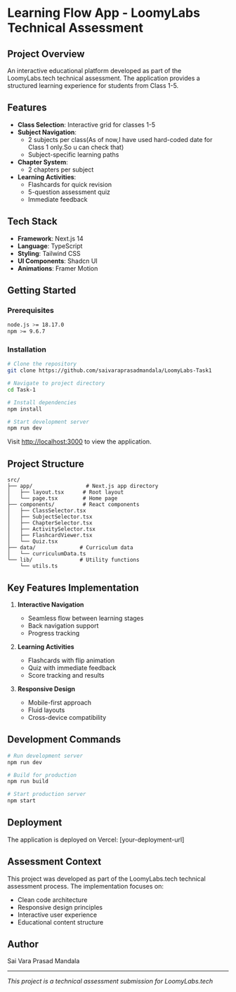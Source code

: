 # Learning Flow App - LoomyLabs Technical Assessment

## Project Overview
An interactive educational platform developed as part of the LoomyLabs.tech technical assessment. The application provides a structured learning experience for students from Class 1-5.

## Features
- **Class Selection**: Interactive grid for classes 1-5
- **Subject Navigation**: 
  - 2 subjects per class(As of now,I have used hard-coded date for Class 1 only.So u can check that)
  - Subject-specific learning paths
- **Chapter System**: 
  - 2 chapters per subject
- **Learning Activities**:
  - Flashcards for quick revision
  - 5-question assessment quiz
  - Immediate feedback

## Tech Stack
- **Framework**: Next.js 14
- **Language**: TypeScript
- **Styling**: Tailwind CSS
- **UI Components**: Shadcn UI
- **Animations**: Framer Motion

## Getting Started

### Prerequisites
```bash
node.js >= 18.17.0
npm >= 9.6.7
```

### Installation
```bash
# Clone the repository
git clone https://github.com/saivaraprasadmandala/LoomyLabs-Task1

# Navigate to project directory
cd Task-1

# Install dependencies
npm install

# Start development server
npm run dev
```

Visit [http://localhost:3000](http://localhost:3000) to view the application.

## Project Structure
```
src/
├── app/                 # Next.js app directory
│   ├── layout.tsx      # Root layout
│   └── page.tsx        # Home page
├── components/         # React components
│   ├── ClassSelector.tsx
│   ├── SubjectSelector.tsx
│   ├── ChapterSelector.tsx
│   ├── ActivitySelector.tsx
│   ├── FlashcardViewer.tsx
│   └── Quiz.tsx
├── data/              # Curriculum data
│   └── curriculumData.ts
└── lib/               # Utility functions
    └── utils.ts
```

## Key Features Implementation
1. **Interactive Navigation**
   - Seamless flow between learning stages
   - Back navigation support
   - Progress tracking

2. **Learning Activities**
   - Flashcards with flip animation
   - Quiz with immediate feedback
   - Score tracking and results

3. **Responsive Design**
   - Mobile-first approach
   - Fluid layouts
   - Cross-device compatibility

## Development Commands
```bash
# Run development server
npm run dev

# Build for production
npm run build

# Start production server
npm start
```

## Deployment
The application is deployed on Vercel: [your-deployment-url]

## Assessment Context
This project was developed as part of the LoomyLabs.tech technical assessment process. The implementation focuses on:
- Clean code architecture
- Responsive design principles
- Interactive user experience
- Educational content structure

## Author
Sai Vara Prasad Mandala

---
*This project is a technical assessment submission for LoomyLabs.tech*
